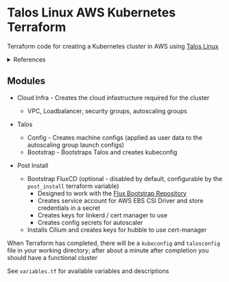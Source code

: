 # Talos Linux AWS Kubernetes Terraform

Terraform code for creating a Kubernetes cluster in AWS using [Talos Linux](https://talos.dev)

<details>
<summary>References</summary>

[Talos AWS Terraform Example](https://github.com/siderolabs/contrib/tree/main/examples/terraform/aws)

</details>

## Modules

* Cloud Infra - Creates the cloud infastructure required for the cluster
    * VPC, Loadbalancer, security groups, autoscaling groups

* Talos
    * Config - Creates machine configs (applied as user data to the autoscaling group launch configs)
    * Bootstrap - Bootstraps Talos and creates kubeconfig

* Post Install
    * Bootstrap FluxCD (optional - disabled by default, configurable by the `post_install` terraform variable)
        * Designed to work with the [Flux Bootstrap Repository](https://github.com/pfenerty/flux-bootstrap)
        * Creates service account for AWS EBS CSI Driver and store credentials in a secret
        * Creates keys for linkerd / cert manager to use
        * Creates config secrets for autoscaler
    * Installs Cilium and creates keys for hubble to use cert-manager


When Terraform has completed, there will be a `kubeconfig` and `talosconfig` file in your working directory; after about a minute after completion you should have a functional cluster

See `variables.tf` for available variables and descriptions